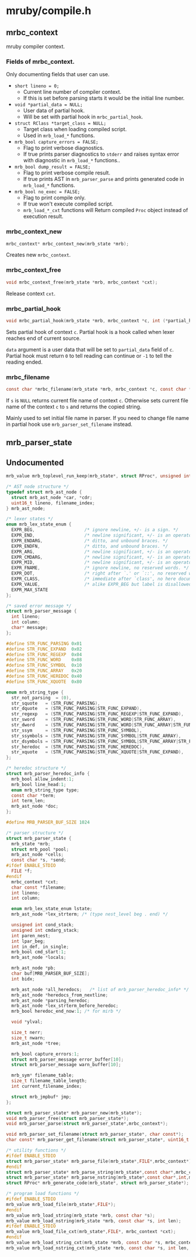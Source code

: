 # mruby/compile.h

## mrbc_context
mruby compiler context.

### Fields of mrbc_context.
Only documenting fields that user can use.
* `short lineno = 0;`
  * Current line number of compiler context.
  * If this is set before parsing starts it would be the initial line number.
* `void *partial_data = NULL;`
  * User data of partial hook.
  * Will be set with partial hook in `mrbc_partial_hook`.
* `struct RClass *target_class = NULL;`
  * Target class when loading compiled script.
  * Used in `mrb_load_*` functions.
* `mrb_bool capture_errors = FALSE;`
  * Flag to print verbose diagnostics.
  * If true prints parser diagnostics to `stderr` and
  raises syntax error with diagnostic in `mrb_load_*` functions..
* `mrb_bool dump_result = FALSE;`
  * Flag to print verbose compile result.
  * If true prints AST in `mrb_parser_parse` and prints generated code in `mrb_load_*` functions.
* `mrb_bool no_exec = FALSE;`
  * Flag to print compile only.
  * If true won't execute compiled script.
  * `mrb_load_*_cxt` functions will Return compiled `Proc` object instead of execution result.

### mrbc_context_new
```C
mrbc_context* mrbc_context_new(mrb_state *mrb);
```
Creates new `mrbc_context`.

### mrbc_context_free
```C
void mrbc_context_free(mrb_state *mrb, mrbc_context *cxt);
```
Release context `cxt`.

### mrbc_partial_hook
```C
void mrbc_partial_hook(mrb_state *mrb, mrbc_context *c, int (*partial_hook)(struct mrb_parser_state*), void*data);
```
Sets partial hook of context `c`.
Partial hook is a hook called when lexer reaches end of current source.

`data` argument is a user data that will be set to `partial_data` field of `c`.
Partial hook must return `0` to tell reading can continue or `-1` to tell the reading ended.

### mrbc_filename
```C
const char *mrbc_filename(mrb_state *mrb, mrbc_context *c, const char *s);
```
If `s` is `NULL` returns current file name of context `c`.
Otherwise sets current file name of the context `c` to `s` and
returns the copied string.

Mainly used to set initial file name in parser.
If you need to change file name in partial hook use `mrb_parser_set_filename` instead.

## mrb_parser_state

## Undocumented

```C
mrb_value mrb_toplevel_run_keep(mrb_state*, struct RProc*, unsigned int);

/* AST node structure */
typedef struct mrb_ast_node {
  struct mrb_ast_node *car, *cdr;
  uint16_t lineno, filename_index;
} mrb_ast_node;

/* lexer states */
enum mrb_lex_state_enum {
  EXPR_BEG,                   /* ignore newline, +/- is a sign. */
  EXPR_END,                   /* newline significant, +/- is an operator. */
  EXPR_ENDARG,                /* ditto, and unbound braces. */
  EXPR_ENDFN,                 /* ditto, and unbound braces. */
  EXPR_ARG,                   /* newline significant, +/- is an operator. */
  EXPR_CMDARG,                /* newline significant, +/- is an operator. */
  EXPR_MID,                   /* newline significant, +/- is an operator. */
  EXPR_FNAME,                 /* ignore newline, no reserved words. */
  EXPR_DOT,                   /* right after `.' or `::', no reserved words. */
  EXPR_CLASS,                 /* immediate after `class', no here document. */
  EXPR_VALUE,                 /* alike EXPR_BEG but label is disallowed. */
  EXPR_MAX_STATE
};

/* saved error message */
struct mrb_parser_message {
  int lineno;
  int column;
  char* message;
};

#define STR_FUNC_PARSING 0x01
#define STR_FUNC_EXPAND  0x02
#define STR_FUNC_REGEXP  0x04
#define STR_FUNC_WORD    0x08
#define STR_FUNC_SYMBOL  0x10
#define STR_FUNC_ARRAY   0x20
#define STR_FUNC_HEREDOC 0x40
#define STR_FUNC_XQUOTE  0x80

enum mrb_string_type {
  str_not_parsing  = (0),
  str_squote   = (STR_FUNC_PARSING),
  str_dquote   = (STR_FUNC_PARSING|STR_FUNC_EXPAND),
  str_regexp   = (STR_FUNC_PARSING|STR_FUNC_REGEXP|STR_FUNC_EXPAND),
  str_sword    = (STR_FUNC_PARSING|STR_FUNC_WORD|STR_FUNC_ARRAY),
  str_dword    = (STR_FUNC_PARSING|STR_FUNC_WORD|STR_FUNC_ARRAY|STR_FUNC_EXPAND),
  str_ssym     = (STR_FUNC_PARSING|STR_FUNC_SYMBOL),
  str_ssymbols = (STR_FUNC_PARSING|STR_FUNC_SYMBOL|STR_FUNC_ARRAY),
  str_dsymbols = (STR_FUNC_PARSING|STR_FUNC_SYMBOL|STR_FUNC_ARRAY|STR_FUNC_EXPAND),
  str_heredoc  = (STR_FUNC_PARSING|STR_FUNC_HEREDOC),
  str_xquote   = (STR_FUNC_PARSING|STR_FUNC_XQUOTE|STR_FUNC_EXPAND),
};

/* heredoc structure */
struct mrb_parser_heredoc_info {
  mrb_bool allow_indent:1;
  mrb_bool line_head:1;
  enum mrb_string_type type;
  const char *term;
  int term_len;
  mrb_ast_node *doc;
};

#define MRB_PARSER_BUF_SIZE 1024

/* parser structure */
struct mrb_parser_state {
  mrb_state *mrb;
  struct mrb_pool *pool;
  mrb_ast_node *cells;
  const char *s, *send;
#ifdef ENABLE_STDIO
  FILE *f;
#endif
  mrbc_context *cxt;
  char const *filename;
  int lineno;
  int column;

  enum mrb_lex_state_enum lstate;
  mrb_ast_node *lex_strterm; /* (type nest_level beg . end) */

  unsigned int cond_stack;
  unsigned int cmdarg_stack;
  int paren_nest;
  int lpar_beg;
  int in_def, in_single;
  mrb_bool cmd_start:1;
  mrb_ast_node *locals;

  mrb_ast_node *pb;
  char buf[MRB_PARSER_BUF_SIZE];
  int bidx;

  mrb_ast_node *all_heredocs;	/* list of mrb_parser_heredoc_info* */
  mrb_ast_node *heredocs_from_nextline;
  mrb_ast_node *parsing_heredoc;
  mrb_ast_node *lex_strterm_before_heredoc;
  mrb_bool heredoc_end_now:1; /* for mirb */

  void *ylval;

  size_t nerr;
  size_t nwarn;
  mrb_ast_node *tree;

  mrb_bool capture_errors:1;
  struct mrb_parser_message error_buffer[10];
  struct mrb_parser_message warn_buffer[10];

  mrb_sym* filename_table;
  size_t filename_table_length;
  int current_filename_index;

  struct mrb_jmpbuf* jmp;
};

struct mrb_parser_state* mrb_parser_new(mrb_state*);
void mrb_parser_free(struct mrb_parser_state*);
void mrb_parser_parse(struct mrb_parser_state*,mrbc_context*);

void mrb_parser_set_filename(struct mrb_parser_state*, char const*);
char const* mrb_parser_get_filename(struct mrb_parser_state*, uint16_t idx);

/* utility functions */
#ifdef ENABLE_STDIO
struct mrb_parser_state* mrb_parse_file(mrb_state*,FILE*,mrbc_context*);
#endif
struct mrb_parser_state* mrb_parse_string(mrb_state*,const char*,mrbc_context*);
struct mrb_parser_state* mrb_parse_nstring(mrb_state*,const char*,int,mrbc_context*);
struct RProc* mrb_generate_code(mrb_state*, struct mrb_parser_state*);

/* program load functions */
#ifdef ENABLE_STDIO
mrb_value mrb_load_file(mrb_state*,FILE*);
#endif
mrb_value mrb_load_string(mrb_state *mrb, const char *s);
mrb_value mrb_load_nstring(mrb_state *mrb, const char *s, int len);
#ifdef ENABLE_STDIO
mrb_value mrb_load_file_cxt(mrb_state*,FILE*, mrbc_context *cxt);
#endif
mrb_value mrb_load_string_cxt(mrb_state *mrb, const char *s, mrbc_context *cxt);
mrb_value mrb_load_nstring_cxt(mrb_state *mrb, const char *s, int len, mrbc_context *cxt);
```
